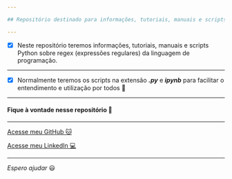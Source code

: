 ```yaml
---

## Repositório destinado para informações, tutoriais, manuais e scripts Python sobre regex (expressões regulares) da linguagem de programação.

---
```


- [x] Neste repositório teremos informações, tutoriais, manuais e scripts Python sobre regex (expressões regulares) da linguagem de programação.

---

- [x] Normalmente teremos os scripts na extensão _**.py**_ e _**ipynb**_ para facilitar o entendimento e utilização por todos :vulcan_salute:

---

#### Fique à vontade nesse repositório :vulcan_salute:

---

[Acesse meu GitHub :cat:](https://github.com/Phelipe-Sempreboni)

[Acesse meu LinkedIn :computer:](https://www.linkedin.com/in/luiz-phelipe-utiama-sempreboni-319902169/)

---

_Espero ajudar_ :smiley:

